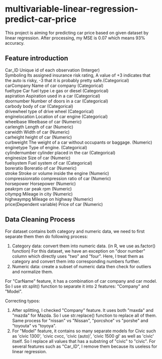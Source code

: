 # multivariable-linear-regression-predict-car-price
This project is aiming for predicting car price based on given dataset by linear regression. After processing, my MSE is 0.07 which means 93% accuracy. 
## Feature introduction
Car_ID			Unique id of each observation (Interger)		
Symboling 			Its assigned insurance risk rating, A value of +3 indicates that the auto is risky, -3 that it is probably pretty safe.(Categorical) 		
carCompany			Name of car company (Categorical)		
fueltype			Car fuel type i.e gas or diesel (Categorical)		
aspiration			Aspiration used in a car (Categorical)		
doornumber			Number of doors in a car (Categorical)		
carbody			body of car (Categorical)		
drivewheel			type of drive wheel (Categorical)		
enginelocation			Location of car engine (Categorical)		
wheelbase			Weelbase of car (Numeric)		
carlength			Length of car (Numeric)		
carwidth			Width of car (Numeric)		
carheight			height of car (Numeric)		
curbweight			The weight of a car without occupants or baggage. (Numeric)		
enginetype			Type of engine. (Categorical)		
cylindernumber			cylinder placed in the car (Categorical)		
enginesize			Size of car (Numeric)		
fuelsystem			Fuel system of car (Categorical)		
boreratio			Boreratio of car (Numeric)		
stroke			Stroke or volume inside the engine (Numeric)		
compressionratio			compression ratio of car (Numeric)		
horsepower			Horsepower (Numeric)		
peakrpm			car peak rpm (Numeric)		
citympg			Mileage in city (Numeric)		
highwaympg			Mileage on highway (Numeric)		
price(Dependent variable)			Price of car (Numeric)		

## Data Cleaning Process
For dataset contains both category and numeric data, we need to first separate them then do following process:
1. Category data: convert them into numeric data. (in R, we use as.factor() function) For this dataset, we have an exception on "door number" column which directly uses "two" and "four". Here, I treat them as category and convert them into corresponding numbers further. 
2. Numeric data: create a subset of numeric data then check for outliers and normalize them.

For "CarName" feature, it has a combination of car company and car model. So I use str.split() function to separate it into 2 features: "Company" and "Model". 

Correcting typos:
1. After splitting, I checked "Company" feature. It uses both "maxda" and "mazda" for Mazda. So I use str.replace() function to replace all of them. Same process for "nissan" vs "Nissan", "porcshce" vs "porshe" and "toyouta" vs "toyoya".
2. For "Model" feature, it contains so many separate models for Civic such as 'civic 1300', 'civic cvcc, 'civic (auto)', 'civic 1500 gl' as well as 'civic' itself. So I replace all values that has a substring of "civic" to "civic".
For several features such as "Car_ID", I remove them because its useless for linear regression.

## 









